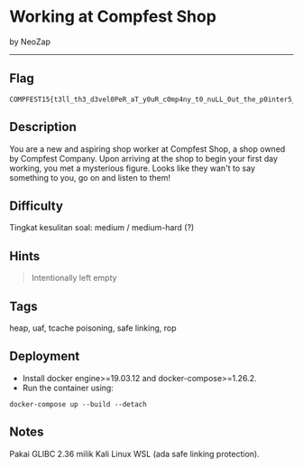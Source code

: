 # Working at Compfest Shop

by NeoZap

---

## Flag

```
COMPFEST15{t3ll_th3_d3vel0PeR_aT_y0uR_c0mp4ny_t0_nuLL_0ut_the_p0inter5_plzzz_f41e6ac0}
```

## Description
You are a new and aspiring shop worker at Compfest Shop, a shop owned by Compfest Company. Upon arriving at the shop to begin your first day working, you met a mysterious figure. Looks like they wan't to say something to you, go on and listen to them!


## Difficulty
Tingkat kesulitan soal: medium / medium-hard (?)

## Hints
> Intentionally left empty

## Tags
heap, uaf, tcache poisoning, safe linking, rop

## Deployment
- Install docker engine>=19.03.12 and docker-compose>=1.26.2.
- Run the container using:
```
docker-compose up --build --detach
```

## Notes
Pakai GLIBC 2.36 milik Kali Linux WSL (ada safe linking protection).